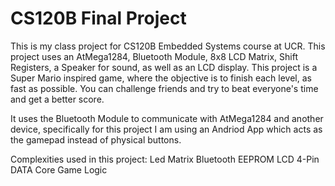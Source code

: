 # CS120B Final Project
This is my class project for CS120B Embedded Systems course at UCR. This project uses an AtMega1284, Bluetooth Module, 8x8 LCD Matrix, Shift Registers, a Speaker for sound, as well as an LCD display. This project is a Super Mario inspired game, where the objective is to finish each level, as fast as possible. You can challenge friends and try to beat everyone's time and get a better score.

It uses the Bluetooth Module to communicate with AtMega1284 and another device, specifically for this project I am using an Andriod App which acts as the gamepad instead of physical buttons.

Complexities used in this project:
Led Matrix
Bluetooth
EEPROM
LCD 4-Pin DATA
Core Game Logic

